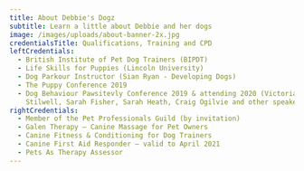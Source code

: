 ```yaml
---
title: About Debbie's Dogz
subtitle: Learn a little about Debbie and her dogs
image: /images/uploads/about-banner-2x.jpg
credentialsTitle: Qualifications, Training and CPD
leftCredentials:
  - British Institute of Pet Dog Trainers (BIPDT)
  - Life Skills for Puppies (Lincoln University)
  - Dog Parkour Instructor (Sian Ryan - Developing Dogs)
  - The Puppy Conference 2019
  - Dog Behaviour Pawsitevly Conference 2019 & attending 2020 (Victoria
    Stilwell, Sarah Fisher, Sarah Heath, Craig Ogilvie and other speakers)
rightCredentials:
  - Member of the Pet Professionals Guild (by invitation)
  - Galen Therapy – Canine Massage for Pet Owners
  - Canine Fitness & Conditioning for Dog Trainers
  - Canine First Aid Responder – valid to April 2021
  - Pets As Therapy Assessor
---
```

